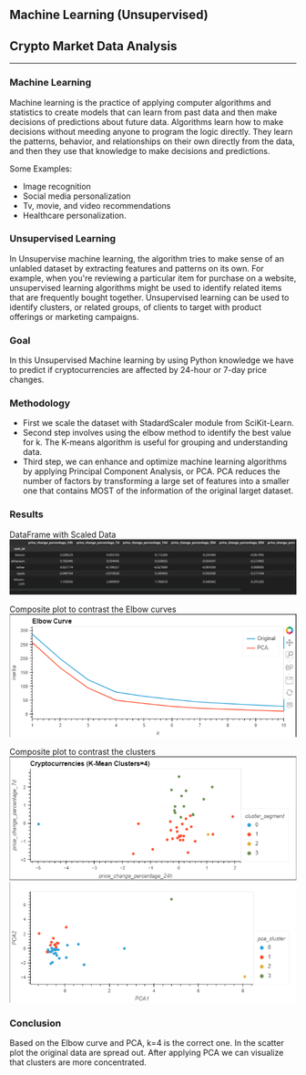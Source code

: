 ## Machine Learning (Unsupervised)
## Crypto Market Data Analysis
---
### Machine Learning

Machine learning is the practice of applying computer algorithms and statistics to create models that can learn from past data and then make decisions of predictions about future data. Algorithms learn how to make decisions without meeding anyone to program the logic directly. They learn the patterns, behavior, and relationships on their own directly from the data, and then they use that knowledge to make decisions and predictions.

Some Examples:
- Image recognition
- Social media personalization
- Tv, movie, and video recommendations
- Healthcare personalization.

### Unsupervised Learning

In Unsupervise machine learning, the algorithm tries to make sense of an unlabled dataset by extracting features and patterns on its own. For example, when you're reviewing a particular item for purchase on a website, unsupervised learning algorithms might be used to identify related items that are frequently bought together. Unsupervised learning can be used to identify clusters, or related groups, of clients to target with product offerings or marketing campaigns.

### Goal

In this Unsupervised Machine learning by using Python knowledge we have to predict if cryptocurrencies are affected by 24-hour or 7-day price changes.

### Methodology

- First we scale the dataset with StadardScaler module from SciKit-Learn.
- Second step involves using the elbow method to identify the best value for k. The K-means algorithm is useful for grouping and understanding data.
- Third step, we can enhance and optimize machine learning algorithms by applying Principal Component Analysis, or PCA. PCA reduces the number of factors by transforming a large set of features into a smaller one that contains MOST of the information of the original larget dataset.

### Results 

DataFrame with Scaled Data
![](./Images/scaled_data.png)

Composite plot to contrast the Elbow curves
![](./Images/elbow_pca_plot.png)

Composite plot to contrast the clusters
![](./Images/crypto1.png)
![](./Images/pca2.png)


### Conclusion
Based on the Elbow curve and PCA, k=4 is the correct one. In the scatter plot the original data are spread out. After applying PCA we can visualize that clusters are more concentrated.








